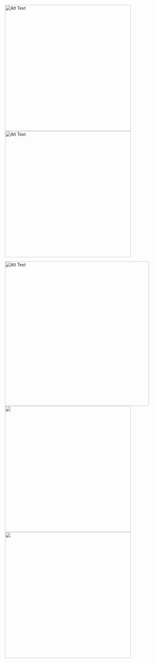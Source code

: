 <img src="https://github.com/lexiskernel/planetary_photography/blob/main/moon_moon_ring_planets.jpg" alt="Alt Text" width="415" height="415"> <img src="https://github.com/lexiskernel/planetary_photography/blob/main/planets_andromeda_orion_moon.jpg" alt="Alt Text" width="415" height="415">

<img src="https://github.com/lexiskernel/planetary_photography/blob/main/planets_pleiades.jpg" alt="Alt Text" width="475" height="475"> <img src="https://github.com/lexiskernel/planetary_photography/blob/main/venus1.PNG" width="415" height = "415"/> <img src="https://github.com/lexiskernel/planetary_photography/blob/main/saturn1.PNG" width="415" height ="415"/>

